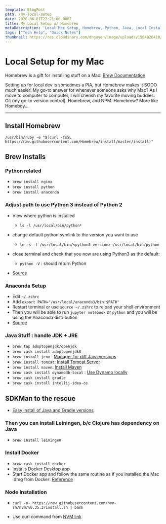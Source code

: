 ```yaml
---
template: BlogPost
path: /my-local-setup
date: 2020-06-01T22:21:00.000Z
title: My Local Setup w/ Homebrew
metaDescription: 'Local Mac Setup, Homebrew, Python, Java, Local Install, Environment Setup'
tags: ["Tech Help", "Quick Notes"]
thumbnail: https://res.cloudinary.com/dnguyen/image/upload/v1584826410/blog/personal/desk_background_ico88y.jpg
---
```

# Local Setup for my Mac

Homebrew is a gift for installing stuff on a Mac:
[Brew Documentation](https://brew.sh/)

Setting up for local dev is sometimes a PIA, but Homebrew makes it SOOO much easier! My go-to answer for whenever someone asks why Mac? As I move to computer to computer, I will cherish my favorite moving buddies: Git (my go-to version control), Homebrew, and NPM. Homebrew? More like Homeboy...

- - -

## Install Homebrew

`/usr/bin/ruby -e "$(curl -fsSL https://raw.githubusercontent.com/Homebrew/install/master/install)"`

## Brew Installs

### Python related
* `brew install nginx`
* `brew install python`
* `brew install anaconda`

### Adjust path to use Python 3 instead of Python 2
- View where python is installed
    - `ls -l /usr/local/bin/python*`

- change default python symlink to the version you want to use
    - `ln -s -f /usr/local/bin/<python3 version> /usr/local/bin/python`

- close terminal and check that you now are using Python3 as the default:
    - `python -V` : should return Python <python3 version>

- [Source](https://dev.to/malwarebo/how-to-set-python3-as-a-default-python-version-on-mac-4jjf)

### Anaconda Setup
* Edit `~/.zshrc`
* Add `export PATH="/usr/local/anaconda3/bin:$PATH"`
* Restart terminal or use `source ~/.zshrc` to reload your shell environment
* Then you will be able to run `jupyter notebook` or `python` and you will be using the Anaconda distribution
* [Source](https://medium.com/ayuth/install-anaconda-on-macos-with-homebrew-c94437d63a37)

### Java Stuff : handle JDK + JRE
* `brew tap adoptopenjdk/openjdk`
* `brew cask install adoptopenjdk8`
* `brew install jenv` : [Manager for diff Java versions](https://medium.com/@brunofrascino/working-with-multiple-java-versions-in-macos-9a9c4f15615a)
* `brew install tomcat`: [Install Tomcat Server](https://medium.com/@fahimhossain_16989/installing-apache-tomcat-on-macos-mojave-using-homebrew-28ce039b4b2e)
* `brew install maven`: [Install Maven](https://www.code2bits.com/how-to-install-maven-on-macos-using-homebrew/)
* `brew cask install dynamodb-local` : [Use Dynamo locally](https://docs.aws.amazon.com/amazondynamodb/latest/developerguide/DynamoDBLocal.html)
* `brew cask install gradle`
* `brew cask install intellij-idea-ce`

## SDKMan to the rescue
- [Easy install of Java and Gradle versions](https://sdkman.io/)

### Then you can install Leiningen, b/c Clojure has dependency on Java
* `brew install leiningen`

### Install Docker
* `brew cask install docker`
* Installs Docker Desktop app
* Start Docker app and follow the same routine as if you installed the Mac .dmg from Docker: [Reference](https://stackoverflow.com/questions/44084846/cannot-connect-to-the-docker-daemon-on-macos)

### Node Installation
- `curl -o- https://raw.githubusercontent.com/nvm-sh/nvm/v0.35.3/install.sh | bash`
* Use curl command from [NVM link](https://github.com/nvm-sh/nvm)

